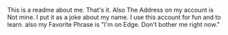 This is a readme about me.
That's it.
Also The Address on my account is Not mine. I put it as a joke about my name.
I use this account for fun and to learn.
also my Favorite Phrase is
"I'm on Edge. Don't bother me right now."
<!---
Kodiak-Ronin/Kodiak-Ronin is a ✨ special ✨ repository because its `README.md` (this file) appears on your GitHub profile.
You can click the Preview link to take a look at your changes.
--->

